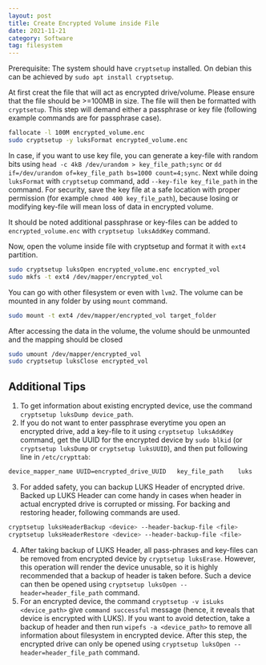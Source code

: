 ```yaml
---
layout: post
title: Create Encrypted Volume inside File
date: 2021-11-21
category: Software
tag: filesystem
---
```


Prerequisite: The system should have `cryptsetup` installed. On debian this can be
achieved by `sudo apt install cryptsetup`.

At first creat the file that will act as encrypted drive/volume. Please ensure that 
the file should be >=100MB in size. The file will then be formatted with 
`cryptsetup`. This step will demand either a passphrase or key file (following 
example commands are for passphrase case).
```bash
fallocate -l 100M encrypted_volume.enc
sudo cryptsetup -y luksFormat encrypted_volume.enc
```
In case, if you want to use key file, you can generate a key-file with random bits 
using `head -c 4kB /dev/urandom > key_file_path;sync` or 
`dd if=/dev/urandom of=key_file_path bs=1000 count=4;sync`. 
Next while doing `luksFormat` with `cryptsetup` command, 
add `--key-file key_file_path` in the command. For security, save the key file at a
safe location with proper permission (for example `chmod 400 key_file_path`), because 
losing or modifying key-file will mean loss of data in encrypted volume.

It should be noted additional passphrase or key-files can be added to
`encrypted_volume.enc` with `cryptsetup luksAddKey` command. 

Now, open the volume inside file with cryptsetup and format it with `ext4` partition. 
```bash
sudo cryptsetup luksOpen encrypted_volume.enc encrypted_vol 
sudo mkfs -t ext4 /dev/mapper/encrypted_vol
```
You can go with other filesystem or even with `lvm2`. The volume can be mounted in any
folder by using `mount` command.
```bash
sudo mount -t ext4 /dev/mapper/encrypted_vol target_folder
```

After accessing the data in the volume, the volume should be unmounted and the mapping
should be closed
```bash
sudo umount /dev/mapper/encrypted_vol
sudo cryptsetup luksClose encrypted_vol 
```

## Additional Tips
1. To get information about existing encrypted device, use the command 
`cryptsetup luksDump device_path`.
2. If you do not want to enter passphrase everytime you open an encrypted drive, add a
key-file to it using `cryptsetup luksAddKey` command, get the UUID for the encrypted 
device by `sudo blkid` (or `cryptsetup luksDump` or `cryptsetup luksUUID`), and then 
put following line in `/etc/crypttab`:
```bash
device_mapper_name UUID=encrypted_drive_UUID   key_file_path    luks
```
3. For added safety, you can backup LUKS Header of encrypted drive. Backed up LUKS Header
can come handy in cases when header in actual encrypted drive is corrupted or missing. 
For backing and restoring header, following commands are used.
```bash
cryptsetup luksHeaderBackup <device> --header-backup-file <file>
cryptsetup luksHeaderRestore <device> --header-backup-file <file>
```
4. After taking backup of LUKS Header, all pass-phrases and key-files can be removed from 
encrypted device by `cryptsetup luksErase`. However, this operation will render the device 
unusable, so it is highly recommended that a backup of header is taken before. Such a 
device can then be opened using `cryptsetup luksOpen --header=header_file_path` command.
5. For an encrypted device, the command `cryptsetup -v isLuks <device_path>` give 
`command successful` message (hence, it reveals that device is encrypted with LUKS). If 
you want to avoid detection, take a backup of header and then run 
`wipefs -a <device_path>` to remove all information about filesystem in encrypted 
device. After this step, the encrypted drive can only be opened using 
`cryptsetup luksOpen --header=header_file_path` command.
